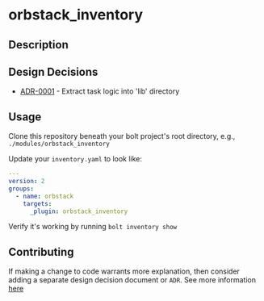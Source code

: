 # orbstack_inventory

## Description

## Design Decisions

<!-- adrlog -->

* [ADR-0001](doc/adr/0001-extract-task-logic-into-lib-directory.md) - Extract task logic into 'lib' directory

<!-- adrlogstop -->

## Usage

Clone this repository beneath your bolt project's root directory, e.g., `./modules/orbstack_inventory`

Update your `inventory.yaml` to look like:

```yaml
---
version: 2
groups:
  - name: orbstack
    targets:
      _plugin: orbstack_inventory
```

Verify it's working by running `bolt inventory show`

## Contributing

If making a change to code warrants more explanation, then consider adding a separate design decision document or `ADR`.  See more information [here](https://github.com/gavindidrichsen-puppetlabs/practices/blob/main/docs/adr/0001-record-architecture-decisions.md)

